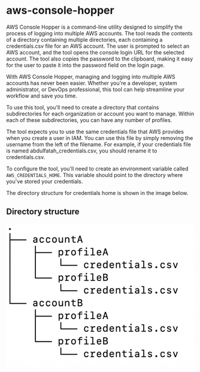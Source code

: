 # aws-console-hopper

AWS Console Hopper is a command-line utility designed to simplify the process of logging into multiple AWS accounts. The tool reads the contents of a directory containing multiple directories, each containing a credentials.csv file for an AWS account. The user is prompted to select an AWS account, and the tool opens the console login URL for the selected account. The tool also copies the password to the clipboard, making it easy for the user to paste it into the password field on the login page.

With AWS Console Hopper, managing and logging into multiple AWS accounts has never been easier. Whether you're a developer, system administrator, or DevOps professional, this tool can help streamline your workflow and save you time.

To use this tool, you'll need to create a directory that contains subdirectories for each organization or account you want to manage. Within each of these subdirectories, you can have any number of profiles.

The tool expects you to use the same credentials file that AWS provides when you create a user in IAM. You can use this file by simply removing the username from the left of the filename. For example, if your credentials file is named abdulfatah_credentials.csv, you should rename it to credentials.csv.

To configure the tool, you'll need to create an environment variable called `AWS_CREDENTIALS_HOME`. This variable should point to the directory where you've stored your credentials. 

The directory structure for credentials home is shown in the image below.

## Directory structure

![directory](./directory.png)
